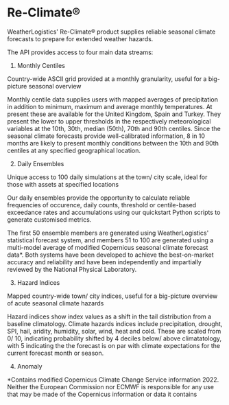 # Re-Climate®

WeatherLogistics' Re-Climate® product supplies reliable seasonal climate forecasts to prepare for extended weather hazards.

The API provides access to four main data streams:

1. Monthly Centiles

Country-wide ASCII grid provided at a monthly granularity, useful for a big-picture seasonal overview

Monthly centile data supplies users with mapped averages of precipitation in addition to minimum, maximum and average monthly temperatures. At present these are available for the United Kingdom, Spain and Turkey. They present the lower to upper thresholds in the respectively meteorological variables at the 10th, 30th, median (50th), 70th and 90th centiles. Since the seasonal climate forecasts provide well-calibrated information, 8 in 10 months are likely to present monthly conditions between the 10th and 90th centiles at any specified geographical location.

2. Daily Ensembles

Unique access to 100 daily simulations at the town/ city scale, ideal for those with assets at specified locations

Our daily ensembles provide the opportunity to calculate reliable frequencies of occurence, daily counts, threshold or centile-based exceedance rates and accumulations using our quickstart Python scripts to generate customised metrics.

The first 50 ensemble members are generated using WeatherLogistics' statistical forecast system, and members 51 to 100 are generated using a multi-model average of modified Copernicus seasonal climate forecast data*. Both systems have been developed to achieve the best-on-market accuracy and reliability and have been independently and impartially reviewed by the National Physical Laboratory.

3. Hazard Indices

Mapped country-wide town/ city indices, useful for a big-picture overview of acute seasonal climate hazards

Hazard indices show index values as a shift in the tail distribution from a baseline climatology. Climate hazards indices include precipitation, drought, SPI, hail, aridity, humidity, solar, wind, heat and cold. These are scaled from 0/ 10, indicating probability shifted by 4 deciles below/ above climatatology, with 5 indicating the the forecast is on par with climate expectations for the current forecast month or season.


4. Anomaly



*Contains modified Copernicus Climate Change Service information 2022. Neither the European Commission nor ECMWF is responsible for any use that may be made of the Copernicus information or data it contains

